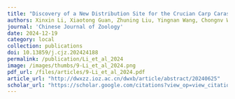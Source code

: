 ```yaml
---
title: "Discovery of a New Distribution Site for the Crucian Carp Carassius carassius, a First-Class Protected Wild Animal of the Xinjiang Uygur Autonomous Region, in the Irtysh River Basin"
authors: Xinxin Li, Xiaotong Guan, Zhuning Liu, Yingnan Wang, Chongnv Wang, <b>Santiago Montero-Mendieta</b>, Yahui Zhao, Guoqiang Pan, Biegaresi Tolebek, Hong Qu, Wenxu Lan, Baocheng Guo
journal: 'Chinese Journal of Zoology'
date: 2024-12-19
category: local
collection: publications
doi: 10.13859/j.cjz.202424188
permalink: /publication/Li_et_al_2024
image: /images/thumbs/9-Li_et_al_2024.png
pdf_url: /files/articles/9-Li_et_al_2024.pdf
article_url: "http://dwxzz.ioz.ac.cn/dwxb/article/abstract/20240625"
scholar_url: "https://scholar.google.com/citations?view_op=view_citation&hl=en&user=kecK5aoAAAAJ&sortby=pubdate&citation_for_view=kecK5aoAAAAJ:5nxA0vEk-isC"
---
```

